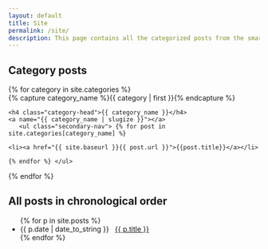 ```yaml
---
layout: default
title: Site
permalink: /site/
description: This page contains all the categorized posts from the smart learning website. This is an archive of work from 2016-2021.
---
```



## Category posts
<!--using the code from https://blog.webjeda.com/jekyll-categories/-->
<div id="archives">
{% for category in site.categories %}
  <div class="archive-group">
    {% capture category_name %}{{ category | first }}{% endcapture %}
    <div id="#{{ category_name | slugize }}"></div>
    <p></p>

    <h4 class="category-head">{{ category_name }}</h4>
    <a name="{{ category_name | slugize }}"></a>
       <ul class="secondary-nav"> {% for post in site.categories[category_name] %}

    <li><a href="{{ site.baseurl }}{{ post.url }}">{{post.title}}</a></li>
   
    {% endfor %} </ul>

  </div>
{% endfor %}
</div>



## All posts in chronological order
<nav id="secondary-nav">
	<ul>
{% for p in site.posts %}
 <li><span>{{ p.date | date_to_string }}</span> &nbsp; <a href="{{ p.url | relative_url }}" itemprop="url">
            <span itemprop="name"> {{ p.title }}</span></a></li>
{% endfor %}

</ul>
</nav>
